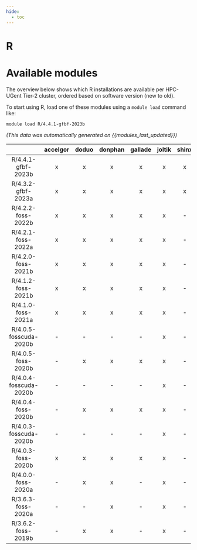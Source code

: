 ```yaml
---
hide:
  - toc
---
```


R
=

# Available modules


The overview below shows which R installations are available per HPC-UGent Tier-2 cluster, ordered based on software version (new to old).

To start using R, load one of these modules using a `module load` command like:

```shell
module load R/4.4.1-gfbf-2023b
```

*(This data was automatically generated on {{modules_last_updated}})*  

| |accelgor|doduo|donphan|gallade|joltik|shinx|skitty|
| :---: | :---: | :---: | :---: | :---: | :---: | :---: | :---: |
|R/4.4.1-gfbf-2023b|x|x|x|x|x|x|x|
|R/4.3.2-gfbf-2023a|x|x|x|x|x|x|x|
|R/4.2.2-foss-2022b|x|x|x|x|x|-|-|
|R/4.2.1-foss-2022a|x|x|x|x|x|-|-|
|R/4.2.0-foss-2021b|x|x|x|x|x|-|-|
|R/4.1.2-foss-2021b|x|x|x|x|x|-|-|
|R/4.1.0-foss-2021a|x|x|x|x|x|-|-|
|R/4.0.5-fosscuda-2020b|-|-|-|-|x|-|-|
|R/4.0.5-foss-2020b|-|x|x|x|x|-|-|
|R/4.0.4-fosscuda-2020b|-|-|-|-|x|-|-|
|R/4.0.4-foss-2020b|-|x|x|x|x|-|-|
|R/4.0.3-fosscuda-2020b|-|-|-|-|x|-|-|
|R/4.0.3-foss-2020b|x|x|x|x|x|-|-|
|R/4.0.0-foss-2020a|-|x|x|-|x|-|-|
|R/3.6.3-foss-2020a|-|-|x|-|x|-|-|
|R/3.6.2-foss-2019b|-|x|x|-|x|-|-|
